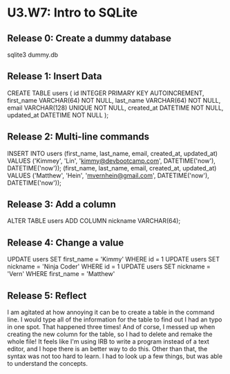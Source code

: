 # U3.W7: Intro to SQLite

## Release 0: Create a dummy database

sqlite3 dummy.db

## Release 1: Insert Data 
CREATE TABLE users (
  id INTEGER PRIMARY KEY AUTOINCREMENT,
  first_name VARCHAR(64) NOT NULL,
  last_name  VARCHAR(64) NOT NULL,
  email VARCHAR(128) UNIQUE NOT NULL,
  created_at DATETIME NOT NULL,
  updated_at DATETIME NOT NULL
);

## Release 2: Multi-line commands
INSERT INTO users
(first_name, last_name, email, created_at, updated_at)
VALUES
('Kimmey', 'Lin', 'kimmy@devbootcamp.com', DATETIME('now'), DATETIME('now'));
(first_name, last_name, email, created_at, updated_at)
VALUES
('Matthew', 'Hein', 'mvernhein@gmail.com', DATETIME('now'), DATETIME('now'));

## Release 3: Add a column
ALTER TABLE users ADD COLUMN nickname VARCHAR(64);

## Release 4: Change a value
UPDATE users SET first_name = 'Kimmy' WHERE id = 1
UPDATE users SET nickname = 'Ninja Coder' WHERE id = 1
UPDATE users SET nickname = 'Vern' WHERE first_name = 'Matthew'

## Release 5: Reflect
I am agitated at how annoying it can be to create a table in the command line. I would type all of the information for the table to find out I had an typo in one spot. That happened three times! And of corse, I messed up when creating the new column for the table, so I had to delete and remake the whole file! It feels like I'm using IRB to write a program instead of a text editor, and I hope there is an better way to do this. Other than that, the syntax was not too hard to learn. I had to look up a few things, but was able to understand the concepts. 